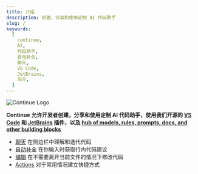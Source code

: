 ```yaml
---
title: 介绍
description: 创建、分享和使用定制 AI 代码助手
slug: /
keywords:
  [
    continue,
    AI,
    代码助手,
    自动补全,
    聊天,
    VS Code,
    JetBrains,
    简介,
  ]
---
```


![Continue Logo](/img/intro.png)

**Continue 允许开发者创建，分享和使用定制 AI 代码助手，使用我们开源的 [VS Code](https://marketplace.visualstudio.com/items?itemName=Continue.continue) 和 [JetBrains](https://plugins.jetbrains.com/plugin/22707-continue-extension) 插件，以及 [hub of models, rules, prompts, docs, and other building blocks](https://hub.continue.dev)**

- [聊天](chat/how-to-use-it) 在侧边栏中理解和迭代代码
- [自动补全](autocomplete/how-to-use-it) 在你输入时获取行内代码建议
- [编辑](edit/how-to-use-it) 在不需要离开当前文件的情况下修改代码
- [Actions](actions/how-to-use-it) 对于常用情况建立快捷方式
